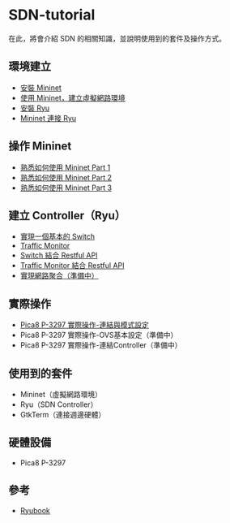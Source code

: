 # SDN-tutorial
在此，將會介紹 SDN 的相關知識，並說明使用到的套件及操作方式。

## 環境建立
* [安裝 Mininet](https://github.com/imac-cloud/SDN-tutorial/tree/master/Mininet/Install)
* [使用 Mininet，建立虛擬網路環境](https://github.com/imac-cloud/SDN-tutorial/tree/master/Mininet/CreateWorkflow)
* [安裝 Ryu](https://github.com/imac-cloud/SDN-tutorial/tree/master/Ryu/Install)
* [Mininet 連接 Ryu](https://github.com/imac-cloud/SDN-tutorial/tree/master/MininetConnectRyu)

## 操作 Mininet

* [熟悉如何使用 Mininet Part 1](https://github.com/imac-cloud/SDN-tutorial/tree/master/Mininet/Walkthrough)
* [熟悉如何使用 Mininet Part 2](https://github.com/imac-cloud/SDN-tutorial/tree/master/Mininet/Walkthrough2)
* [熟悉如何使用 Mininet Part 3](https://github.com/imac-cloud/SDN-tutorial/tree/master/Mininet/Walkthrough3)


## 建立 Controller（Ryu）
* [實現一個基本的 Switch](https://github.com/imac-cloud/SDN-tutorial/tree/master/Ryu/SimpleSwitch)
* [Traffic Monitor](https://github.com/imac-cloud/SDN-tutorial/tree/master/Ryu/TrafficMonitor)
* [Switch 結合 Restful API](https://github.com/imac-cloud/SDN-tutorial/tree/master/Ryu/SimpleSwitchRest13)
* [Traffic Monitor 結合 Restful API](https://github.com/imac-cloud/SDN-tutorial/tree/master/Ryu/TrafficMonitorRest13)
* [實現網路聚合（準備中）](https://github.com/imac-cloud/SDN-tutorial/tree/master/Ryu/LinkAggregation)

## 實際操作

* [Pica8 P-3297 實際操作-連結與模式設定](https://github.com/imac-cloud/SDN-tutorial/tree/master/Pica8-P-3297/ConnectAndSetEnvironment)
* Pica8 P-3297 實際操作-OVS基本設定（準備中）
* Pica8 P-3297 實際操作-連結Controller（準備中）


## 使用到的套件
* Mininet（虛擬網路環境）
* Ryu（SDN Controller）
* GtkTerm（連接週邊硬體）

## 硬體設備
* Pica8 P-3297

## 參考
* [Ryubook](https://osrg.github.io/ryu/resources.html)
